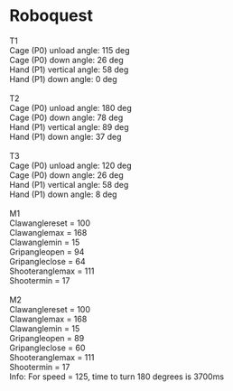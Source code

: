 # Roboquest

T1\
Cage (P0) unload angle: 115 deg\
Cage (P0) down angle: 26 deg\
Hand (P1) vertical angle: 58 deg\
Hand (P1) down angle: 0 deg\
\
T2\
Cage (P0) unload angle: 180 deg\
Cage (P0) down angle: 78 deg\
Hand (P1) vertical angle:  89 deg\
Hand (P1) down angle:  37 deg\
\
T3\
Cage (P0) unload angle:  120 deg\
Cage (P0) down angle:  26 deg\
Hand (P1) vertical angle:  58 deg\
Hand (P1) down angle:  8 deg\
\
M1\
Clawanglereset = 100\
Clawanglemax = 168\
Clawanglemin = 15\
Gripangleopen = 94\
Gripangleclose = 64\
Shooteranglemax = 111\
Shootermin = 17\
\
M2\
Clawanglereset = 100\
Clawanglemax = 168\
Clawanglemin = 15\
Gripangleopen = 89\
Gripangleclose = 60\
Shooteranglemax = 111\
Shootermin = 17
\
Info:
For speed = 125, time to turn 180 degrees is 3700ms
